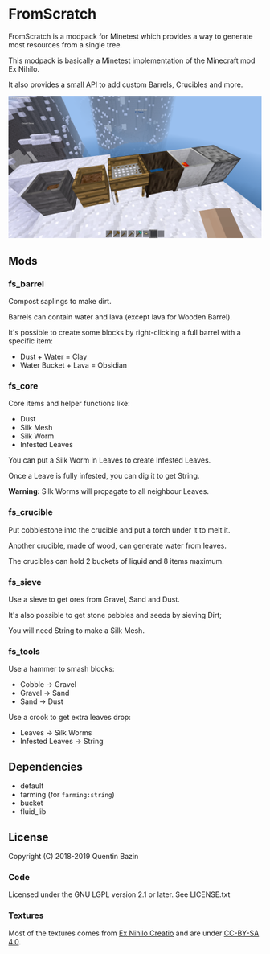 # FromScratch

FromScratch is a modpack for Minetest which provides a way to generate most resources from a single tree.

This modpack is basically a Minetest implementation of the Minecraft mod Ex Nihilo.

It also provides a [small API](https://github.com/Quent42340/FromScratch/wiki/API-Documentation) to add custom Barrels, Crucibles and more.

![](screenshot.png?raw=true)

## Mods

### fs_barrel

Compost saplings to make dirt.

Barrels can contain water and lava (except lava for Wooden Barrel).

It's possible to create some blocks by right-clicking a full barrel with a specific item:
- Dust + Water = Clay
- Water Bucket + Lava = Obsidian

### fs_core

Core items and helper functions like:
- Dust
- Silk Mesh
- Silk Worm
- Infested Leaves

You can put a Silk Worm in Leaves to create Infested Leaves.

Once a Leave is fully infested, you can dig it to get String.

**Warning:** Silk Worms will propagate to all neighbour Leaves.

### fs_crucible

Put cobblestone into the crucible and put a torch under it to melt it.

Another crucible, made of wood, can generate water from leaves.

The crucibles can hold 2 buckets of liquid and 8 items maximum.

### fs_sieve

Use a sieve to get ores from Gravel, Sand and Dust.

It's also possible to get stone pebbles and seeds by sieving Dirt;

You will need String to make a Silk Mesh.

### fs_tools

Use a hammer to smash blocks:
- Cobble -> Gravel
- Gravel -> Sand
- Sand -> Dust

Use a crook to get extra leaves drop:
- Leaves -> Silk Worms
- Infested Leaves -> String

## Dependencies

- default
- farming (for `farming:string`)
- bucket
- fluid_lib

## License

Copyright (C) 2018-2019 Quentin Bazin

### Code

Licensed under the GNU LGPL version 2.1 or later. See LICENSE.txt

### Textures

Most of the textures comes from [Ex Nihilo Creatio](https://github.com/BloodyMods/ExNihiloCreatio) and are under [CC-BY-SA 4.0](https://creativecommons.org/licenses/by-sa/4.0/).

